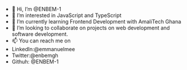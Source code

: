 - 👋 Hi, I’m @ENBEM-1
- 👀 I’m interested in JavaScript and TypeScript
- 🌱 I’m currently learning Frontend Development with AmaliTech Ghana
- 💞️ I’m looking to collaborate on projects on web development and software development.
- 📫 You can reach me on 
- LinkedIn:@emmanuelmee 
- Twitter:@enbemgh
- Githuh: @ENBEM-1


